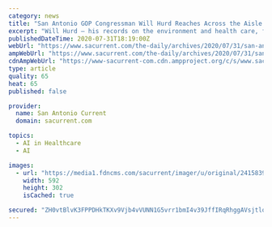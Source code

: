 ```yaml
---
category: news
title: "San Antonio GOP Congressman Will Hurd Reaches Across the Aisle on Artificial Intelligence"
excerpt: "Will Hurd — his records on the environment and health care, for example — it's a fair bet at least ... Hurd has kept up that spirit of reaching across the aisle. The former CIA intelligence officer recently worked with U.S. Rep. Robin Kelly, D-Illinois ..."
publishedDateTime: 2020-07-31T18:19:00Z
webUrl: "https://www.sacurrent.com/the-daily/archives/2020/07/31/san-antonio-gop-congressman-will-hurd-reaches-across-the-aisle-on-artificial-intelligence"
ampWebUrl: "https://www.sacurrent.com/the-daily/archives/2020/07/31/san-antonio-gop-congressman-will-hurd-reaches-across-the-aisle-on-artificial-intelligence?media=AMP+HTML"
cdnAmpWebUrl: "https://www-sacurrent-com.cdn.ampproject.org/c/s/www.sacurrent.com/the-daily/archives/2020/07/31/san-antonio-gop-congressman-will-hurd-reaches-across-the-aisle-on-artificial-intelligence?media=AMP+HTML"
type: article
quality: 65
heat: 65
published: false

provider:
  name: San Antonio Current
  domain: sacurrent.com

topics:
  - AI in Healthcare
  - AI

images:
  - url: "https://media1.fdncms.com/sacurrent/imager/u/original/24158391/screen_shot_2019-07-17_at_10.13.02_am.png"
    width: 592
    height: 302
    isCached: true

secured: "ZH0vtBlvK3FPPDHkTKXv9Vjb4vVUNN1G5vrr1bmI4v39JffIRqRhggAVsjtloMSUmzB3QS/CI7/wvOPq0E4L2QGYxXsOqFabmMY4pDHLUn/iGC7M1j0z41iIvEX8vzQuJfGriEBfjVII8y4JAP01aYeO7YJap5t9afb8qcWDHpPLHeMDmVEuurVLPCiYeJdk041wSu5QOwF3AmPDyo3waM3OWvy2s23Joy2fb9tgYb1qPHfkVwX1gb0KF9euc80kw80NMIckqhWT3lBB4KOVApaqgVSH9Se53gFiPHX1jlIHjwDPNzyisaokh9b22jBa1IUi5WqxXqskNJSa5kHlmQ==;mD/OPs4FTCWbq+89SZ4iEQ=="
---
```



